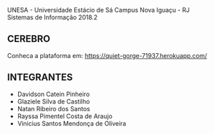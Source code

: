 UNESA - Universidade Estácio de Sá Campus Nova Iguaçu - RJ
 <br>Sistemas de Informação 2018.2

## CEREBRO
 Conheca a plataforma em: https://quiet-gorge-71937.herokuapp.com/

## INTEGRANTES
 - Davidson Catein Pinheiro
 - Glaziele Silva de Castilho
 - Natan Ribeiro dos Santos 
 - Rayssa Pimentel Costa de Araujo
 - Vinicius Santos Mendonça de Oliveira 
